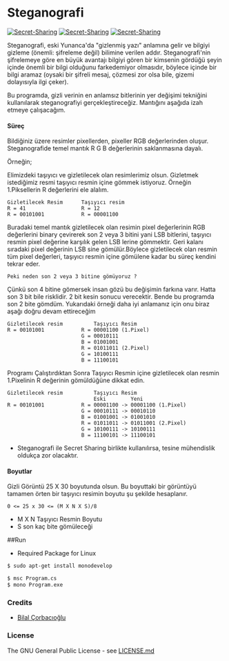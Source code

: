 # Steganografi

[![Secret-Sharing](https://img.shields.io/badge/consistent-%25100-brightgreen.svg)](https://github.com/bilalcorbacioglu/Steganography)
[![Secret-Sharing](https://img.shields.io/badge/codequality-B-blue.svg?style=flat-square)](https://github.com/bilalcorbacioglu/Steganography)
[![Secret-Sharing](https://img.shields.io/badge/license-GPL-yellowgreen.svg)](https://github.com/bilalcorbacioglu/Steganography/blob/master/LICENSE)


Steganografi, eski Yunanca'da "gizlenmiş yazı" anlamına gelir ve bilgiyi gizleme (önemli: şifreleme değil) bilimine verilen addır. Steganografi'nin şifrelemeye göre en büyük avantajı bilgiyi gören bir kimsenin gördüğü şeyin içinde önemli bir bilgi olduğunu farkedemiyor olmasıdır, böylece içinde bir bilgi aramaz (oysaki bir şifreli mesaj, çözmesi zor olsa bile, gizemi dolayısıyla ilgi çeker).

Bu programda, gizli verinin en anlamsız bitlerinin yer değişimi tekniğini kullanılarak steganografiyi gerçekleştireceğiz. Mantığını aşağıda izah etmeye çalışacağım.

#### Süreç
Bildiğiniz üzere resimler pixellerden, pixeller RGB değerlerinden oluşur. Steganografide temel mantık R G B değerlerinin saklanmasına dayalı. 

Örneğin;

Elimizdeki taşıyıcı ve gizletilecek olan resimlerimiz olsun. Gizletmek istediğimiz resmi taşıyıcı resmin içine gömmek istiyoruz. Örneğin 1.Piksellerin R değerlerini ele alalım.
    
    Gizletilecek Resim      Taşıyıcı resim
    R = 41                  R = 12
    R = 00101001            R = 00001100

Buradaki temel mantık gizletilecek olan resimin pixel değerlerinin RGB değerlerini binary çevirerek son 2 veya 3 bitini yani LSB bitlerini, taşıyıcı resmin pixel değerine karşılık gelen LSB lerine gömmektir. Geri kalanı sıradaki pixel değerinin LSB sine gömülür.Böylece gizletilecek olan resmin tüm pixel değerleri, taşıyıcı resmin içine gömülene kadar bu süreç kendini tekrar eder. 

    Peki neden son 2 veya 3 bitine gömüyoruz ?

Çünkü son 4 bitine gömersek insan gözü bu değişimin farkına varır. Hatta son 3 bit bile risklidir. 2 bit kesin sonucu verecektir. Bende bu programda son 2 bite gömdüm. Yukarıdaki örneği daha iyi anlamanız için onu biraz aşağı doğru devam ettireceğim
    
    Gizletilecek resim          Taşıyıcı Resim
    R = 00101001            R = 00001100 (1.Pixel)
                            G = 00010111
                            B = 01001001
                            R = 01011011 (2.Pixel)
                            G = 10100111
                            B = 11100101

Programı Çalıştırdıktan Sonra Taşıyıcı Resmin içine gizletilecek olan resmin 1.Pixelinin R değerinin gömüldüğüne dikkat edin.

    Gizletilecek resim          Taşıyıcı Resim
                                Eski        Yeni
    R = 00101001            R = 00001100 -> 00001100 (1.Pixel)
                            G = 00010111 -> 00010110
                            B = 01001001 -> 01001010
                            R = 01011011 -> 01011001 (2.Pixel)
                            G = 10100111 -> 10100111
                            B = 11100101 -> 11100101

* Steganografi ile Secret Sharing birlikte kullanılırsa, tesine mühendislik oldukça zor olacaktır.

#### Boyutlar

Gizli Görüntü 25 X 30 boyutunda olsun. Bu boyuttaki bir görüntüyü tamamen örten bir taşıyıcı resimin boyutu şu şekilde hesaplanır.

    0 <= 25 x 30 <= (M X N X S)/8   

* M X N Taşıyıcı Resmin Boyutu
* S son kaç bite gömüleceği

##Run

* Required Package for Linux
```bash
$ sudo apt-get install monodevelop
```
```bash
$ msc Program.cs
$ mono Program.exe
```
 

### Credits

 * [Bilal Çorbacıoğlu](https://github.com/bilalcorbacioglu)

### License

The GNU General Public License - see [LICENSE.md](https://github.com/bilalcorbacioglu/Steganography/blob/master/LICENSE)

